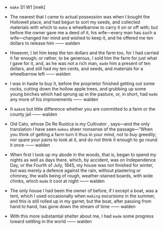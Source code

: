 - `make` S1 W1 [mek]



-  The nearest that I came to actual possession was when I bought the Hollowell place, and had begun to sort my seeds, and collected materials with which to `make` a wheelbarrow to carry it on or off with; but before the owner gave me a deed of it, his wife﻿—every man has such a wife﻿—changed her mind and wished to keep it, and he offered me ten dollars to release him —— walden

-  However, I let him keep the ten dollars and the farm too, for I had carried it far enough; or rather, to be generous, I sold him the farm for just what I gave for it, and, as he was not a rich man, `made` him a present of ten dollars, and still had my ten cents, and seeds, and materials for a wheelbarrow left —— walden

-  I was in haste to buy it, before the proprietor finished getting out some rocks, cutting down the hollow apple trees, and grubbing up some young birches which had sprung up in the pasture, or, in short, had `made` any more of his improvements —— walden

-  It `make`s but little difference whether you are committed to a farm or the county jail —— walden

- Old Cato, whose De Re Rustica is my Cultivator , says﻿—and the only translation I have seen `makes` sheer nonsense of the passage﻿—“When you think of getting a farm turn it thus in your mind, not to buy greedily; nor spare your pains to look at it, and do not think it enough to go round it once —— walden

- When first I took up my abode in the woods, that is, began to spend my nights as well as days there, which, by accident, was on Independence Day, or the Fourth of July, 1845, my house was not finished for winter, but was merely a defence against the rain, without plastering or chimney, the walls being of rough, weather-stained boards, with wide chinks, which `made` it cool at night —— walden

- The only house I had been the owner of before, if I except a boat, was a tent, which I used occasionally when `making` excursions in the summer, and this is still rolled up in my garret; but the boat, after passing from hand to hand, has gone down the stream of time —— walden

-  With this more substantial shelter about me, I had `made` some progress toward settling in the world —— walden